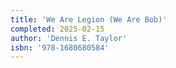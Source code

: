 ```yaml
---
title: 'We Are Legion (We Are Bob)'
completed: 2025-02-15
author: 'Dennis E. Taylor'
isbn: '978-1680680584'
---
```

